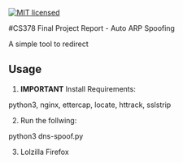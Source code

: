 [![MIT licensed](https://img.shields.io/badge/license-MIT-blue.svg)](https://raw.githubusercontent.com/hyperium/hyper/master/LICENSE)

#CS378 Final Project Report - Auto ARP Spoofing

A simple tool to redirect 



## Usage
1. **IMPORTANT** Install Requirements:

python3, nginx, ettercap, locate, httrack, sslstrip

2. Run the follwing: 

python3 dns-spoof.py<website-name><network interface>

3. Lolzilla Firefox

 
